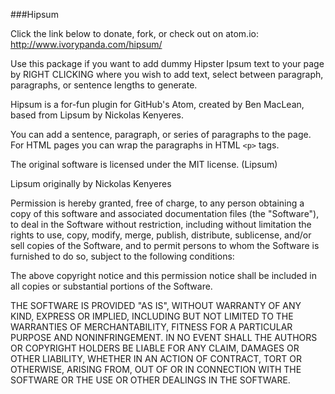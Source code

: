 
###Hipsum

Click the link below to donate, fork, or check out on atom.io:
http://www.ivorypanda.com/hipsum/

Use this package if you want to add dummy Hipster Ipsum text to your page by RIGHT CLICKING where you wish to add text, select between paragraph, paragraphs, or sentence lengths to generate.

Hipsum is a for-fun plugin for GitHub's Atom, created by Ben MacLean, based from Lipsum by Nickolas Kenyeres.

You can add a sentence, paragraph, or series of paragraphs to the page.  For
HTML pages you can wrap the paragraphs in HTML `<p>` tags.

The original software is licensed under the MIT license. (Lipsum)

Lipsum originally by Nickolas Kenyeres

Permission is hereby granted, free of charge, to any person obtaining a copy of this software and associated documentation files (the "Software"), to deal in the Software without restriction, including without limitation the rights to use, copy, modify, merge, publish, distribute, sublicense, and/or sell copies of the Software, and to permit persons to whom the Software is furnished to do so, subject to the following conditions:

The above copyright notice and this permission notice shall be included in all copies or substantial portions of the Software.

THE SOFTWARE IS PROVIDED "AS IS", WITHOUT WARRANTY OF ANY KIND, EXPRESS OR IMPLIED, INCLUDING BUT NOT LIMITED TO THE WARRANTIES OF MERCHANTABILITY, FITNESS FOR A PARTICULAR PURPOSE AND NONINFRINGEMENT. IN NO EVENT SHALL THE AUTHORS OR COPYRIGHT HOLDERS BE LIABLE FOR ANY CLAIM, DAMAGES OR OTHER LIABILITY, WHETHER IN AN ACTION OF CONTRACT, TORT OR OTHERWISE, ARISING FROM, OUT OF OR IN CONNECTION WITH THE SOFTWARE OR THE USE OR OTHER DEALINGS IN THE SOFTWARE.
